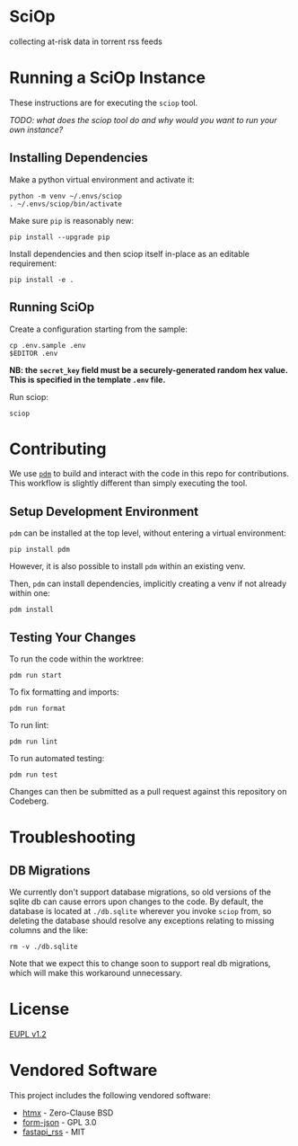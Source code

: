 SciOp
=====

collecting at-risk data in torrent rss feeds

# Running a SciOp Instance

These instructions are for executing the `sciop` tool.

*TODO: what does the sciop tool do and why would you want to run your own instance?*

## Installing Dependencies

Make a python virtual environment and activate it:

    python -m venv ~/.envs/sciop
    . ~/.envs/sciop/bin/activate

Make sure `pip` is reasonably new:

    pip install --upgrade pip

Install dependencies and then sciop itself in-place as an editable requirement:

    pip install -e .

## Running SciOp

Create a configuration starting from the sample:

    cp .env.sample .env
    $EDITOR .env

**NB: the `secret_key` field must be a securely-generated random hex value. This is specified in the template `.env` file.**

Run sciop:

    sciop

# Contributing

We use [`pdm`](https://pdm-project.org/latest/) to build and interact with the code in this repo for contributions. This workflow is slightly different than simply executing the tool.

## Setup Development Environment

`pdm` can be installed at the top level, without entering a virtual environment:

    pip install pdm

However, it is also possible to install `pdm` within an existing venv.

Then, `pdm` can install dependencies, implicitly creating a venv if not already within one:

    pdm install

## Testing Your Changes

To run the code within the worktree:

    pdm run start

To fix formatting and imports:

    pdm run format

To run lint:

    pdm run lint

To run automated testing:

    pdm run test

Changes can then be submitted as a pull request against this repository on Codeberg.

# Troubleshooting

## DB Migrations
We currently don't support database migrations, so old versions of the sqlite db can cause errors upon changes to the code. By default, the database is located at `./db.sqlite` wherever you invoke `sciop` from, so deleting the database should resolve any exceptions relating to missing columns and the like:

    rm -v ./db.sqlite

Note that we expect this to change soon to support real db migrations, which will make this workaround unnecessary.

# License
[EUPL v1.2](./LICENSE)


# Vendored Software

This project includes the following vendored software:

- [htmx](https://htmx.org/) - Zero-Clause BSD
- [form-json](https://github.com/xehrad/form-json/) - GPL 3.0
- [fastapi_rss](https://github.com/sbordeyne/fastapi_rss) - MIT